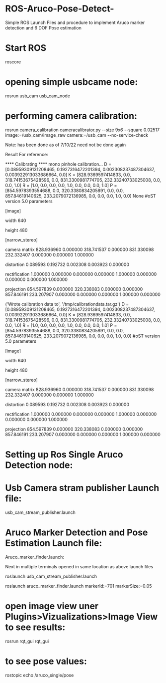 # ROS-Aruco-Pose-Detect-
Simple ROS Launch Files and procedure to implement Aruco marker detection and 6 DOF Pose estimation

# Start ROS

roscore

# opening simple usbcame node:

rosrun usb_cam usb_cam_node

# performing camera calibration:


rosrun camera_calibration cameracalibrator.py --size 9x6 --square 0.02517 image:=/usb_cam/image_raw camera:=/usb_cam --no-service-check

Note:  has been done  as of 7/10/22 need not be done again

Result For reference:

**** Calibrating ****
mono pinhole calibration...
D = [0.08959309131208465, 0.1927316472201394, 0.002308237487304637, 0.003922913033686664, 0.0]
K = [828.9369597414833, 0.0, 318.74153675428596, 0.0, 831.3300981774705, 232.33240733025008, 0.0, 0.0, 1.0]
R = [1.0, 0.0, 0.0, 0.0, 1.0, 0.0, 0.0, 0.0, 1.0]
P = [854.5978393554688, 0.0, 320.3380834205891, 0.0, 0.0, 857.84619140625, 233.2079072136985, 0.0, 0.0, 0.0, 1.0, 0.0]
None
#oST version 5.0 parameters


[image]

width
640

height
480

[narrow_stereo]

camera matrix
828.936960 0.000000 318.741537
0.000000 831.330098 232.332407
0.000000 0.000000 1.000000

distortion
0.089593 0.192732 0.002308 0.003923 0.000000

rectification
1.000000 0.000000 0.000000
0.000000 1.000000 0.000000
0.000000 0.000000 1.000000

projection
854.597839 0.000000 320.338083 0.000000
0.000000 857.846191 233.207907 0.000000
0.000000 0.000000 1.000000 0.000000

('Wrote calibration data to', '/tmp/calibrationdata.tar.gz')
D = [0.08959309131208465, 0.1927316472201394, 0.002308237487304637, 0.003922913033686664, 0.0]
K = [828.9369597414833, 0.0, 318.74153675428596, 0.0, 831.3300981774705, 232.33240733025008, 0.0, 0.0, 1.0]
R = [1.0, 0.0, 0.0, 0.0, 1.0, 0.0, 0.0, 0.0, 1.0]
P = [854.5978393554688, 0.0, 320.3380834205891, 0.0, 0.0, 857.84619140625, 233.2079072136985, 0.0, 0.0, 0.0, 1.0, 0.0]
#oST version 5.0 parameters


[image]

width
640

height
480

[narrow_stereo]

camera matrix
828.936960 0.000000 318.741537
0.000000 831.330098 232.332407
0.000000 0.000000 1.000000

distortion
0.089593 0.192732 0.002308 0.003923 0.000000

rectification
1.000000 0.000000 0.000000
0.000000 1.000000 0.000000
0.000000 0.000000 1.000000

projection
854.597839 0.000000 320.338083 0.000000
0.000000 857.846191 233.207907 0.000000
0.000000 0.000000 1.000000 0.000000


# Setting up Ros Single  Aruco Detection node:

# Usb Camera stram publisher Launch file: 

usb_cam_stream_publisher.launch

<launch>
<arg name="video_device" default="/dev/video0" />
<arg name="image_width" default="640" />
<arg name="image_height" default="480" />

<node name="usb_cam" pkg="usb_cam" type="usb_cam_node" output="screen" >
<param name="video_device" value="$(arg video_device)" />
<param name="image_width" value="$(arg image_width)" />
<param name="image_height" value="$(arg image_height)"/>
<param name="pixel_format" value="mjpeg" />
<param name="camera_frame_id" value="usb_cam" />
<param name="io_method" value="mmap"/>
</node>
</launch>

# Aruco Marker Detection and Pose Estimation Launch file:
Aruco_marker_finder.launch:

<launch>

<arg name="markerId" default="701"/>
<arg name="markerSize" default="0.05"/> <!-- in meter -->
<arg name="eye" default="left"/>
<arg name="marker_frame" default="marker_frame"/>
<arg name="ref_frame" default=""/> <!-- leave empty and the pose will be published wrt param parent_name -->
<arg name="corner_refinement" default="LINES" /> <!-- NONE, HARRIS, LINES, SUBPIX -->


<node pkg="aruco_ros" type="single" name="aruco_single">
<remap from="/camera_info" to="/usb_cam/camera_info" />
<remap from="/image" to="/usb_cam/image_raw" />
<param name="image_is_rectified" value="True"/>
<param name="marker_size" value="$(arg markerSize)"/>
<param name="marker_id" value="$(arg markerId)"/>
<param name="reference_frame" value="$(arg ref_frame)"/> <!-- frame in which the marker pose will be refered -->
<param name="camera_frame" value="base_link"/>
<param name="marker_frame" value="$(arg marker_frame)" />
<param name="corner_refinement" value="$(arg corner_refinement)" />
</node>

</launch>


Next in multiple terminals opened in same location as above launch files

roslaunch usb_cam_stream_publisher.launch

roslaunch aruco_marker_finder.launch markerId:=701 markerSize:=0.05

# open image view uner Plugins>Vizualizations>Image View to see results:

rosrun rqt_gui rqt_gui

# to see pose values:
rostopic echo /aruco_single/pose


